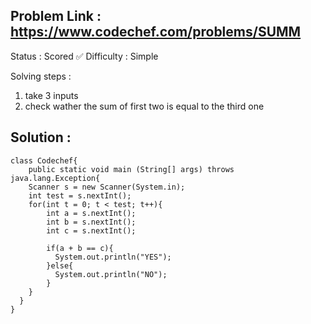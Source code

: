 ## Problem Link : https://www.codechef.com/problems/SUMM

Status : Scored ✅
Difficulty : Simple

Solving steps : 

1. take 3 inputs
2. check wather the sum of first two is equal to the third one

## Solution : 

```
class Codechef{
	public static void main (String[] args) throws java.lang.Exception{
    Scanner s = new Scanner(System.in);
    int test = s.nextInt();
    for(int t = 0; t < test; t++){
        int a = s.nextInt();
        int b = s.nextInt();
        int c = s.nextInt();  
        
        if(a + b == c){
          System.out.println("YES");
        }else{
          System.out.println("NO");
        }
    }
  }
}
```
